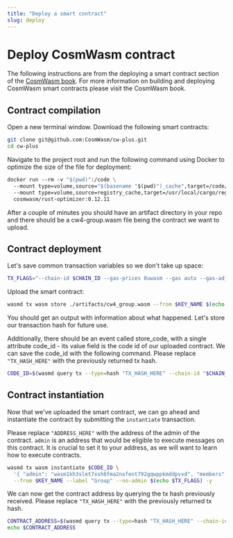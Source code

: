 ```yaml
---
title: "Deploy a smart contract"
slug: deploy
---
```


# Deploy CosmWasm contract

The following instructions are from the deploying a smart contract section of the [CosmWasm book](https://book.cosmwasm.com/). For more information on building and deploying CosmWasm smart contracts please visit the CosmWasm book.

## Contract compilation

Open a new terminal window. Download the following smart contracts:

```bash
git clone git@github.com:CosmWasm/cw-plus.git
cd cw-plus
```

Navigate to the project root and run the following command using Docker to optimize the size of the file for deployment:

```Dockerfile
docker run --rm -v "$(pwd)":/code \
  --mount type=volume,source="$(basename "$(pwd)")_cache",target=/code/target \
  --mount type=volume,source=registry_cache,target=/usr/local/cargo/registry \
  cosmwasm/rust-optimizer:0.12.11
```

After a couple of minutes you should have an artifact directory in your repo and there should be a cw4-group.wasm file being the contract we want to upload.

## Contract deployment

Let's save common transaction variables so we don't take up space:

```bash
TX_FLAGS="--chain-id $CHAIN_ID --gas-prices 0uwasm --gas auto --gas-adjustment=1.1"
```

Upload the smart contract:

```bash
wasmd tx wasm store ./artifacts/cw4_group.wasm --from $KEY_NAME $(echo $TX_FLAGS) -y -b block
```

You should get an output with information about what happened. Let's store our transaction hash for future use.

Additionally, there should be an event called store_code, with a single attribute code_id - its value field is the code id of our uploaded contract. We can save the code_id with the following command. Please replace `"TX_HASH_HERE"` with the previously returned tx hash.

```bash
CODE_ID=$(wasmd query tx --type=hash "TX_HASH_HERE" --chain-id "$CHAIN_ID" --output json | jq -r '.logs[0].events[-1].attributes[0].value')
```

## Contract instantiation

Now that we've uploaded the smart contract, we can go ahead and instantiate the contract by submitting the `instantiate` transaction.

Please replace `"ADDRESS_HERE"` with the address of the admin of the contract. `admin` is an address that would be eligible to execute messages on this contract. It is crucial to set it to your address, as we will want to learn how to execute contracts.

```bash
wasmd tx wasm instantiate $CODE_ID \
  '{ "admin": "wasm1kh3slet7xsh6fma2nxfent792gqwppkmddpvvd", "members": [] }' \
  --from $KEY_NAME --label "Group" --no-admin $(echo $TX_FLAGS) -y
```

We can now get the contract address by querying the tx hash previously received. Please replace `"TX_HASH_HERE"` with the previously returned tx hash.

```bash
CONTRACT_ADDRESS=$(wasmd query tx --type=hash "TX_HASH_HERE" --chain-id "$CHAIN_ID" --output json | jq -r '.logs[0].events[0].attributes[-2].value')
echo $CONTRACT_ADDRESS
```
